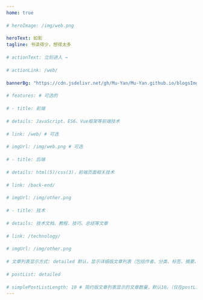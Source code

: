 ```yaml
---
home: true

# heroImage: /img/web.png

heroText: 如影 
tagline: 书读得少，想得太多

# actionText: 立刻进入 →

# actionLink: /web/

bannerBg: "https://cdn.jsdelivr.net/gh/Mu-Yan/Mu-Yan.github.io/blogsImg/18.jpg" # auto => 网格纹背景(有bodyBgImg时无背景)，默认 |  none => 无 | '大图地址' | background: 自定义背景样式 提示：如发现文本颜色不适应你的背景时可以到palette.styl修改$bannerTextColor变量

# features: # 可选的

# - title: 前端

# details: JavaScript、ES6、Vue框架等前端技术

# link: /web/ # 可选

# imgUrl: /img/web.png # 可选

# - title: 后端

# details: html(5)/css(3)，前端页面相关技术

# link: /back-end/

# imgUrl: /img/other.png

# - title: 技术

# details: 技术文档、教程、技巧、总结等文章

# link: /technology/

# imgUrl: /img/other.png

# 文章列表显示方式: detailed 默认，显示详细版文章列表（包括作者、分类、标签、摘要、分页等）| simple => 显示简约版文章列表（仅标题和日期）| none 不显示文章列表

# postList: detailed

# simplePostListLength: 10 # 简约版文章列表显示的文章数量，默认10。（仅在postList设置为simple时生效）
---
```



<!-- 小熊猫 -->

[comment]: <> (<img src="/img/panda-waving.png" class="panda no-zoom" style="width: 130px;height: 115px;opacity: 0.8;margin-bottom: -4px;padding-bottom:0;position: fixed;bottom: 0;left: 0.5rem;z-index: 1;"> )

[comment]: <> (## 关于)

<style>
/* 修改 代码块字体样式--start-- */
body .theme-vdoing-content code{
    font-family: 'Comic Sans MS','FiraCode', mononoki, Consolas, 'Liberation Mono', Menlo, Courier, monospace, 'Apple Color Emoji', 'Segoe UI Emoji', 'Noto Color Emoji', 'Segoe UI Symbol', 'Android Emoji', 'EmojiSymbols';
    font-weight: bold;
    letter-spacing: 1px;
}
/* 修改 代码块字体样式--end-- */
.anchor-down {
  display: block;
  margin: 12rem auto 0;
  bottom: 45px;
  width: 20px;
  height: 20px;
  font-size: 34px;
  text-align: center;
  animation: bounce-in 5s 3s infinite;
  position: absolute;
  left: 50%;
  bottom: 30%;
  margin-left: -10px;
  cursor: pointer;
}
@-webkit-keyframes bounce-in{
  0%{transform:translateY(0)}
  20%{transform:translateY(0)}
  50%{transform:translateY(-20px)}
  80%{transform:translateY(0)}
  to{transform:translateY(0)}
}
.anchor-down::before {
  content: "";
  width: 20px;
  height: 20px;
  display: block;
  border-right: 3px solid #fff;
  border-top: 3px solid #fff;
  transform: rotate(135deg);
  position: absolute;
  bottom: 10px;
}
.anchor-down::after {
  content: "";
  width: 20px;
  height: 20px;
  display: block;
  border-right: 3px solid #fff;
  border-top: 3px solid #fff;
  transform: rotate(135deg);
}
</style>

<script>
export default {
  mounted() {
    this.initAnchorDown();

    async function setSiteFirstImage() {
      let imgSrc = await (new Promise((resolve) => {
        let tmpImage = new Image(),
            imgSrc = (()=>{
                let index = parseInt(Math.random() * 21) + 1
                index = index < 10 ? "0"+index : index
                return `https://cdn.jsdelivr.net/gh/langyamu/resources/blogImage/${index}.jpg`
            })()

        tmpImage.src = imgSrc
        tmpImage.onload = function () {
          resolve(imgSrc)
        }
        tmpImage.onerror = function () {
          resolve(null)
        }
      }))
      if (imgSrc) {
        document.querySelector('.home-wrapper .banner')
            .style
            .background = `url("${imgSrc}") center center / cover no-repeat`
        document.querySelector('.body-bg')
            .style
            .background = `url("${imgSrc}") center center / cover no-repeat`
      }
    }

    setSiteFirstImage()
    let timer = setInterval(setSiteFirstImage, 30000)
    // 网页黑白色
    document.getElementsByTagName("html")[0]["style"]["-webkit-filter"] = "grayscale(100%)"
  },

  methods: {
    initAnchorDown() {
      const ifJanchor = document.getElementById("JanchorDown");
      ifJanchor && ifJanchor.parentNode.removeChild(ifJanchor);
      let a = document.createElement('a');
      a.id = 'JanchorDown';
      a.className = 'anchor-down';
      document.querySelector('.home-wrapper .banner').append(a);
      let targetA = document.getElementById("JanchorDown");
      targetA.addEventListener('click', e => { // 添加点击事件
        this.scrollFn();
      })
    },
    scrollFn() {
      const windowH = document.querySelector('.home-wrapper .banner').clientHeight; // 获取窗口高度
      // document.documentElement.scrollTop = windowH; // 滚动条滚动到指定位置
      this.scrollIntoView('.main-wrapper')
    },
    scrollIntoView(traget) {
      const tragetElem = document.querySelector(traget);
      const tragetElemPostition = tragetElem.offsetTop;

      // 判断是否支持新特性
      if (
          typeof window.getComputedStyle(document.body).scrollBehavior ==
          "undefined"
      ) {
        // 当前滚动高度
        let scrollTop =
            document.documentElement.scrollTop || document.body.scrollTop;
        // 滚动step方法
        const step = function () {
          // 距离目标滚动距离
          let distance = tragetElemPostition - scrollTop;
          // 目标滚动位置
          scrollTop = scrollTop + distance / 5;
          if (Math.abs(distance) < 1) {
            window.scrollTo(0, tragetElemPostition);
          } else {
            window.scrollTo(0, scrollTop);
            setTimeout(step, 20);
          }
        };
        step();
      } else {
        tragetElem.scrollIntoView({
          behavior: "smooth",
          inline: "nearest"
        });
      }
    }
  }
}
</script>
